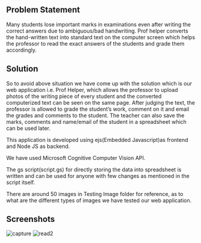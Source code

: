 ## Problem Statement
Many students lose important marks in examinations even after writing the correct answers due to ambiguous/bad handwriting. Prof helper converts the hand-written text into standard text on the computer screen which helps the professor to read the exact answers of the students and grade them accordingly.

## Solution
So to avoid above situation we have come up with the solution which is our web application i.e. Prof Helper, which allows the professor to upload photos of the writing piece of every student and the converted computerized text can be seen on the same page. After judging the text, the professor is allowed to grade the student’s work, comment on it and email the grades and comments to the student. The teacher can also save the marks, comments and name/email of the student in a spreadsheet which can be used later.

This application is developed using ejs(Embedded Javascript)as frontend and Node JS as backend.

We have used Microsoft Cognitive Computer Vision API.

The gs script(script.gs) for directly storing the data into spreadsheet is written and can be used for anyone with few changes as mentioned in the script itself.

There are around 50 images in Testing Image folder for reference, as to what are the different types of images we have tested our web application.

## Screenshots
![capture](https://user-images.githubusercontent.com/31905103/33978689-d2c65f60-e055-11e7-88a0-d18f414dde3a.PNG)
![read2](https://user-images.githubusercontent.com/31905103/33978696-d7dc7b24-e055-11e7-910c-0771660f29ad.PNG)


